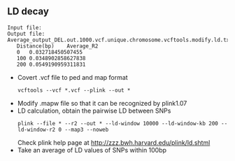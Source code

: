 ﻿## LD decay
 ```
 Input file: 
 Output file: Average_output_DEL.out.1000.vcf.unique.chromosome.vcftools.modify.ld.txt
    Distance(bp)	Average_R2
    0	0.032718450507455
    100	0.0348902858627838
    200	0.0549190959311831
 ```
 - Covert .vcf file to ped and map format 
     ```
     vcftools --vcf *.vcf --plink --out *
     ```
 - Modify .mapw file so that it can be recognized by plink1.07
 - LD calculation, obtain the pairwise LD between SNPs
    ```
    plink --file * --r2 --out * --ld-window 10000 --ld-window-kb 200 --ld-window-r2 0 --map3 --noweb
    ```
    Check plink help page at http://zzz.bwh.harvard.edu/plink/ld.shtml
 - Take an average of LD values of SNPs within 100bp
